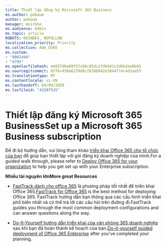 ```yaml
---
title: Thiết lập đăng ký Microsoft 365 Business
ms.author: pebaum
author: pebaum
manager: mnirkhe
ms.audience: Admin
ms.topic: article
ROBOTS: NOINDEX, NOFOLLOW
localization_priority: Priority
ms.collection: Adm_O365
ms.custom:
- "9002444"
- "4795"
ms.openlocfilehash: eb837d6a09f57c60c05dc2fdb641c2d6b2ee6b91
ms.sourcegitcommit: 0776c450a6279d8cf6386942e3844f14c4d2aa55
ms.translationtype: MT
ms.contentlocale: vi-VN
ms.lasthandoff: 04/09/2020
ms.locfileid: "43207535"
---
```

# <a name="set-up-a-microsoft-365-business-subscription"></a><span data-ttu-id="c2e3b-102">Thiết lập đăng ký Microsoft 365 Business</span><span class="sxs-lookup"><span data-stu-id="c2e3b-102">Set up a Microsoft 365 Business subscription</span></span>

<span data-ttu-id="c2e3b-103">Để đi bộ hướng dẫn, vui lòng tham khảo [triển khai Office 365 cho tổ chức của bạn](https://docs.microsoft.com/office365/enterprise/setup-overview-for-enterprises) để giúp bạn thiết lập với gói đăng ký doanh nghiệp của mình.</span><span class="sxs-lookup"><span data-stu-id="c2e3b-103">For a guided walk through, please refer to [Deploy Office 365 for your organization](https://docs.microsoft.com/office365/enterprise/setup-overview-for-enterprises) to help you get set up with your Enterprise subscription.</span></span>

<span data-ttu-id="c2e3b-104">**Nhiều tài nguyên lớn**</span><span class="sxs-lookup"><span data-stu-id="c2e3b-104">**More great Resources**</span></span>

- <span data-ttu-id="c2e3b-105">[FastTrack dành cho office 365](https://docs.microsoft.com/fasttrack/O365-fasttrack-benefit-for-office-365) là phương pháp tốt nhất để triển khai Office 365.</span><span class="sxs-lookup"><span data-stu-id="c2e3b-105">[FastTrack for Office 365](https://docs.microsoft.com/fasttrack/O365-fasttrack-benefit-for-office-365) is the best method for deploying Office 365.</span></span> <span data-ttu-id="c2e3b-106">FastTrack hướng dẫn bạn thông qua các cấu hình triển khai phổ biến nhất và có thể trả lời các câu hỏi trên đường đi.</span><span class="sxs-lookup"><span data-stu-id="c2e3b-106">FastTrack guides you through the most common deployment configurations and can answer questions along the way.</span></span> 

- <span data-ttu-id="c2e3b-107">[Do-It-Yourself hướng dẫn triển khai của văn phòng 365 doanh nghiệp](https://docs.microsoft.com/office365/enterprise/setup-overview-for-enterprises#do-it-yourself-guided-deployment-of-office-365-enterprise) sau khi bạn đã hoàn thành kế hoạch của bạn.</span><span class="sxs-lookup"><span data-stu-id="c2e3b-107">[Do-it-yourself guided deployment of Office 365 Enterprise](https://docs.microsoft.com/office365/enterprise/setup-overview-for-enterprises#do-it-yourself-guided-deployment-of-office-365-enterprise) after you've completed your planning.</span></span> 
